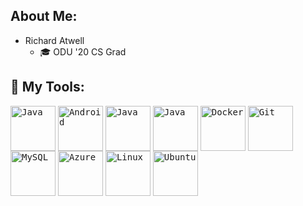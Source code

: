 ## About Me: 
* Richard Atwell
  * 🎓 ODU '20 CS Grad
## 🧰 My Tools:
<p align="left">
<kbd><img align="center" alt="Java" width="72px" height="72px" src="https://user-images.githubusercontent.com/21161445/95686709-ac309b80-0bcd-11eb-816a-8f84bb814cd3.png" /></kbd>
<kbd><img align="center" alt="Android" width="72px" height="72px" src="https://cdn.svgporn.com/logos/android-icon.svg" /></kbd>
<kbd><img align="center" alt="Java" width="72px" height="72px" src="https://cdn.svgporn.com/logos/react.svg" /></kbd>
<kbd><img align="center" alt="Java" width="72px" height="72px" src="https://spring.io/images/spring-logo-9146a4d3298760c2e7e49595184e1975.svg" /></kbd>
<kbd><img align="center" alt="Docker" width="72px" height="72px" src="https://cdn.svgporn.com/logos/docker-icon.svg" /></kbd>
<kbd><img align="center" alt="Git" width="72px" height="72px" src="https://cdn.svgporn.com/logos/git-icon.svg" /></kbd>
<kbd><img align="center" alt="MySQL" width="72px" height="72px" src="https://cdn.svgporn.com/logos/mysql.svg" /></kbd> 
<kbd><img align="center" alt="Azure" width="72px" height="72px" src="https://cdn.svgporn.com/logos/azure-icon.svg" /></kbd>
<kbd><img align="center" alt="Linux" width="72px" height="72px" src="https://cdn.svgporn.com/logos/linux-tux.svg" /></kbd>
<kbd><img align="center" alt="Ubuntu" width="72px" height="72px" src="https://cdn.svgporn.com/logos/ubuntu.svg" /></kbd>
</p>

